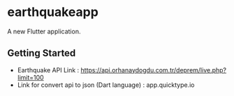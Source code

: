# earthquakeapp

A new Flutter application.

## Getting Started

- Earthquake API Link :  https://api.orhanaydogdu.com.tr/deprem/live.php?limit=100
- Link for convert api to json (Dart language) : app.quicktype.io
